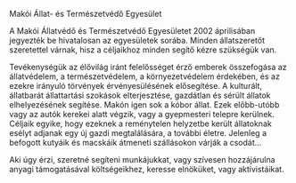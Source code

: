 Makói Állat- és Természetvédő Egyesület

A Makói Állatvédő és Természetvédő Egyesületet 2002 áprilisában jegyezték be hivatalosan az egyesületek sorába. Minden állatszeretőt szeretettel várnak, hisz a céljaikhoz minden segítő kézre szükségük van.

Tevékenységük az élővilág iránt felelősséget érző emberek összefogása az állatvédelem, a természetvédelem, a környezetvédelem érdekében, és az ezekre irányuló törvények  érvényesülésének elősegítése. A kulturált, állatbarát állattartási szokások elterjesztése, gazdátlan és sérült állatok elhelyezésének segítése. Makón igen sok a kóbor állat. Ezek  előbb-utóbb vagy az autók kerekei alatt végzik, vagy a gyepmesteri telepre kerülnek. Céljaik egyike, hogy ezeknek a reménytelen helyzetbe került állatoknak esélyt adjanak egy új gazdi megtalálására, a további életre. Jelenleg a befogott kutyáik és macskáik átmeneti szállásokon várják a csodát...

Aki úgy érzi, szeretné segíteni munkájukkat, vagy szívesen hozzájárulna anyagi támogatásával költségeikhez, keresse elnöküket, vagy aktivistáikat.
